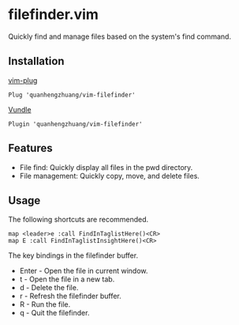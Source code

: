 # filefinder.vim

Quickly find and manage files based on the system's find command.

## Installation

[vim-plug](https://github.com/junegunn/vim-plug)
```vim
Plug 'quanhengzhuang/vim-filefinder'
```

[Vundle](https://github.com/VundleVim/Vundle.vim)
```vim
Plugin 'quanhengzhuang/vim-filefinder'
```

## Features

* File find: Quickly display all files in the pwd directory.
* File management: Quickly copy, move, and delete files.

## Usage

The following shortcuts are recommended.
```vim
map <leader>e :call FindInTaglistHere()<CR>
map E :call FindInTaglistInsightHere()<CR>
```

The key bindings in the filefinder buffer.
* Enter - Open the file in current window.
* t - Open the file in a new tab.
* d - Delete the file.
* r - Refresh the filefinder buffer.
* R - Run the file.
* q - Quit the filefinder.
